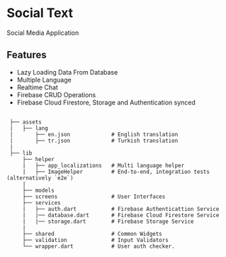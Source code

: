 # Social Text

Social Media Application

## Features
- Lazy Loading Data From Database
- Multiple Language
- Realtime Chat
- Firebase CRUD Operations
- Firebase Cloud Firestore, Storage and Authentication synced

##
```text
 ├── assets
 |   ├── lang
 |       ├── en.json             # English translation
 |       ├── tr.json             # Turkish translation
 |    
 ├── lib
     ├── helper                  
     |   ├── app_localizations   # Multi language helper
     |   ├── ImageHelper         # End-to-end, integration tests (alternatively `e2e`)
     |
     ├── models                  
     ├── screens                 # User Interfaces
     ├── services                
     |   ├── auth.dart           # Firebase Authenticattion Service
     |   |── database.dart       # Firebase Cloud Firestore Service
     |   |── storage.dart        # Firebase Storage Service
     |
     ├── shared                  # Common Widgets
     ├── validation              # Input Validators
     └── wrapper.dart            # User auth checker. 
```
